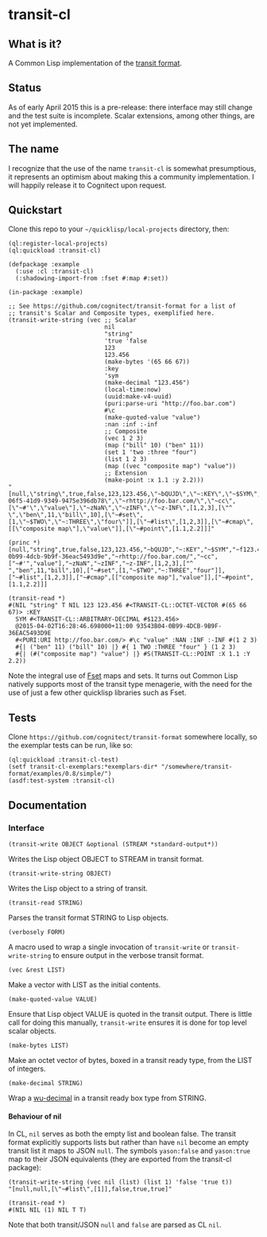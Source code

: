 transit-cl
==========

## What is it?

A Common Lisp implementation of the [transit
format](https://github.com/cognitect/transit-format).

## Status

As of early April 2015 this is a pre-release: there interface may
still change and the test suite is incomplete.  Scalar extensions,
among other things, are not yet implemented.

## The name

I recognize that the use of the name `transit-cl` is somewhat
presumptious, it represents an optimism about making this a community
implementation.  I will happily release it to Cognitect upon request.

## Quickstart

Clone this repo to your `~/quicklisp/local-projects` directory, then:

```common-lisp
(ql:register-local-projects)
(ql:quickload :transit-cl)
```

```common-lisp
(defpackage :example
  (:use :cl :transit-cl)
  (:shadowing-import-from :fset #:map #:set))

(in-package :example)

;; See https://github.com/cognitect/transit-format for a list of
;; transit's Scalar and Composite types, exemplified here.
(transit-write-string (vec ;; Scalar
                           nil
                           "string"
                           'true 'false
                           123
                           123.456
                           (make-bytes '(65 66 67))
                           :key
                           'sym
                           (make-decimal "123.456")
                           (local-time:now)
                           (uuid:make-v4-uuid)
                           (puri:parse-uri "http://foo.bar.com")
                           #\c
                           (make-quoted-value "value")
                           :nan :inf :-inf
                           ;; Composite
                           (vec 1 2 3)
                           (map ("bill" 10) ("ben" 11))
                           (set 1 'two :three "four")
                           (list 1 2 3)
                           (map ((vec "composite map") "value"))
                           ;; Extension
                           (make-point :x 1.1 :y 2.2)))
"[null,\"string\",true,false,123,123.456,\"~bQUJD\",\"~:KEY\",\"~$SYM\",\"~f123.456\",\"~m1427952719132\",\"~u1f316393-06f5-41d9-9349-9475e396db78\",\"~rhttp://foo.bar.com/\",\"~cc\",[\"~#'\",\"value\"],\"~zNaN\",\"~zINF\",\"~z-INF\",[1,2,3],[\"^ \",\"ben\",11,\"bill\",10],[\"~#set\",[1,\"~$TWO\",\"~:THREE\",\"four\"]],[\"~#list\",[1,2,3]],[\"~#cmap\",[[\"composite map\"],\"value\"]],[\"~#point\",[1.1,2.2]]]"

(princ *)
[null,"string",true,false,123,123.456,"~bQUJD","~:KEY","~$SYM","~f123.456","~m1427952526698","~u93543b04-0b99-4dcb-9b9f-36eac5493d9e","~rhttp://foo.bar.com/","~cc",["~#'","value"],"~zNaN","~zINF","~z-INF",[1,2,3],["^ ","ben",11,"bill",10],["~#set",[1,"~$TWO","~:THREE","four"]],["~#list",[1,2,3]],["~#cmap",[["composite map"],"value"]],["~#point",[1.1,2.2]]]

(transit-read *)
#(NIL "string" T NIL 123 123.456 #<TRANSIT-CL::OCTET-VECTOR #(65 66 67)> :KEY
  SYM #<TRANSIT-CL::ARBITRARY-DECIMAL #$123.456>
  @2015-04-02T16:28:46.698000+11:00 93543B04-0B99-4DCB-9B9F-36EAC5493D9E
  #<PURI:URI http://foo.bar.com/> #\c "value" :NAN :INF :-INF #(1 2 3)
  #{| ("ben" 11) ("bill" 10) |} #{ 1 TWO :THREE "four" } (1 2 3)
  #{| (#("composite map") "value") |} #S(TRANSIT-CL::POINT :X 1.1 :Y 2.2))
```

Note the integral use of [Fset](https://github.com/slburson/fset) maps and sets.  It turns out
Common Lisp natively supports most of the transit type menagerie, with the need for the use of
just a few other quicklisp libraries such as Fset.

## Tests

Clone `https://github.com/cognitect/transit-format` somewhere locally,
so the exemplar tests can be run, like so:

```common-lisp
(ql:quickload :transit-cl-test)
(setf transit-cl-exemplars:*exemplars-dir* "/somewhere/transit-format/examples/0.8/simple/")
(asdf:test-system :transit-cl)
```

## Documentation

### Interface

```common-lisp
(transit-write OBJECT &optional (STREAM *standard-output*))
```
Writes the Lisp object OBJECT to STREAM in transit format.

```common-lisp
(transit-write-string OBJECT)
```
Writes the Lisp object to a string of transit.

```common-lisp
(transit-read STRING)
```
Parses the transit format STRING to Lisp objects.

```common-lisp
(verbosely FORM)
```
A macro used to wrap a single invocation of `transit-write` or
`transit-write-string` to ensure output in the verbose transit format.

```common-lisp
(vec &rest LIST)
```
Make a vector with LIST as the initial contents.

```common-lisp
(make-quoted-value VALUE)
```
Ensure that Lisp object VALUE is quoted in the transit output.  There
is little call for doing this manually, `transit-write` ensures it is
done for top level scalar objects.

```common-lisp
(make-bytes LIST)
```
Make an octet vector of bytes, boxed in a transit ready type, from the
LIST of integers.

```common-lisp
(make-decimal STRING)
```
Wrap a [wu-decimal](https://wukix.com/lisp-decimals) in a transit
ready box type from STRING.

#### Behaviour of nil

In CL, `nil` serves as both the empty list and boolean false.  The
transit format explicitly supports lists but rather than have `nil`
become an empty transit list it maps to JSON `null`.  The symbols
`yason:false` and `yason:true` map to their JSON equivalents (they are
exported from the transit-cl package):

```common-lisp
(transit-write-string (vec nil (list) (list 1) 'false 'true t))
"[null,null,[\"~#list\",[1]],false,true,true]"

(transit-read *)
#(NIL NIL (1) NIL T T)
```

Note that both transit/JSON `null` and `false` are parsed as CL `nil`.
